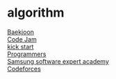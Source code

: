 # algorithm
[Baekjoon](https://www.acmicpc.net/)</br>
[Code Jam](https://codingcompetitions.withgoogle.com/codejam)</br>
[kick start](https://codingcompetitions.withgoogle.com/kickstart)</br>
[Programmers](https://www.welcomekakao.com)</br>
[Samsung software expert academy](https://swexpertacademy.com)</br>
[Codeforces](http://codeforces.com/)</br>

